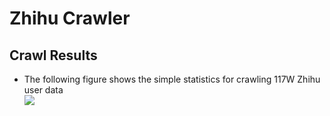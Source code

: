 # Zhihu Crawler
## Crawl Results
* The following figure shows the simple statistics for crawling 117W Zhihu user data <br>
![](https://github.com/wycm/zhihu-crawler/blob/2.0/src/main/resources/img/zhihu-charts.png)
